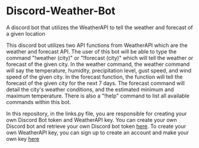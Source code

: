 # Discord-Weather-Bot
A discord bot that utilizes the WeatherAPI to tell the weather and forecast of a given location

This discord bot utilizes two API functions from WeatherAPI which are the weather and forecast API. The user of this bot will be able to type the 
command "!weather (city)" or "!forecast (city)" which will tell the weather or forecast of the given city. In the weather command, the weather command 
will say the temperature, humidity, precipitation level, gust speed, and wind speed of the given city. In the forecast function, the function will tell 
the forecast of the given city for the next 7 days. The forecast command will detail the city's weather conditions, and the estimated minimum and maximum 
temperature. There is also a "!help" command to list all available commands within this bot.

In this repository, in the links.py file, you are responsible for creating your own Discord Bot token and WeatherAPI key. You can create your own Discord bot and retrieve your 
own Discord bot token [here](https://discord.com/developers/docs/intro). To create your own WeatherAPI key, you can sign up to create an account and make your own key [here](https://www.weatherapi.com/)
